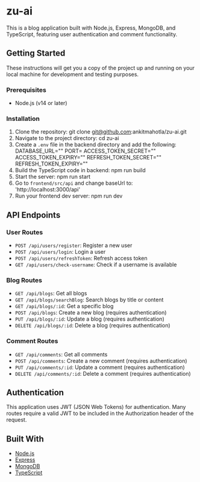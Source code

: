 # zu-ai

This is a blog application built with Node.js, Express, MongoDB, and TypeScript, featuring user authentication and comment functionality.

## Getting Started

These instructions will get you a copy of the project up and running on your local machine for development and testing purposes.

### Prerequisites

- Node.js (v14 or later)

### Installation

1. Clone the repository: git clone git@github.com:ankitmahotla/zu-ai.git
2. Navigate to the project directory: cd zu-ai
4. Create a `.env` file in the backend directory and add the following:
DATABASE_URL=""
PORT=
ACCESS_TOKEN_SECRET=""
ACCESS_TOKEN_EXPIRY=""
REFRESH_TOKEN_SECRET=""
REFRESH_TOKEN_EXPIRY=""
5. Build the TypeScript code in backend: npm run build
6. Start the server: npm run start
7. Go to `frontend/src/api` and change baseUrl to: 'http://localhost:3000/api'
8. Run your frontend dev server: npm run dev

## API Endpoints

### User Routes

- `POST /api/users/register`: Register a new user
- `POST /api/users/login`: Login a user
- `POST /api/users/refreshToken`: Refresh access token
- `GET /api/users/check-username`: Check if a username is available

### Blog Routes

- `GET /api/blogs`: Get all blogs
- `GET /api/blogs/searchBlog`: Search blogs by title or content
- `GET /api/blogs/:id`: Get a specific blog
- `POST /api/blogs`: Create a new blog (requires authentication)
- `PUT /api/blogs/:id`: Update a blog (requires authentication)
- `DELETE /api/blogs/:id`: Delete a blog (requires authentication)

### Comment Routes

- `GET /api/comments`: Get all comments
- `POST /api/comments`: Create a new comment (requires authentication)
- `PUT /api/comments/:id`: Update a comment (requires authentication)
- `DELETE /api/comments/:id`: Delete a comment (requires authentication)

## Authentication

This application uses JWT (JSON Web Tokens) for authentication. Many routes require a valid JWT to be included in the Authorization header of the request.

## Built With

- [Node.js](https://nodejs.org/)
- [Express](https://expressjs.com/)
- [MongoDB](https://www.mongodb.com/)
- [TypeScript](https://www.typescriptlang.org/)

